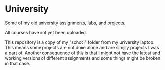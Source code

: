 # University
Some of my old university assignments, labs, and projects.

All courses have not yet been uploaded.

This repository is a copy of my "school" folder from my university laptop. This means some projects are not done alone and are simply projects I was a part of. Another consequence of this is that I might not have the latest and working versions of different assignments and some things might be broken in that case.


